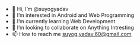 - 👋 Hi, I’m @suyogyadav
- 👀 I’m interested in Android and Web Programming
- 🌱 I’m currently learning Web Development
- 💞️ I’m looking to collaborate on Anything Intresting
- 📫 How to reach me suyog.yadav.60@gmail.com
